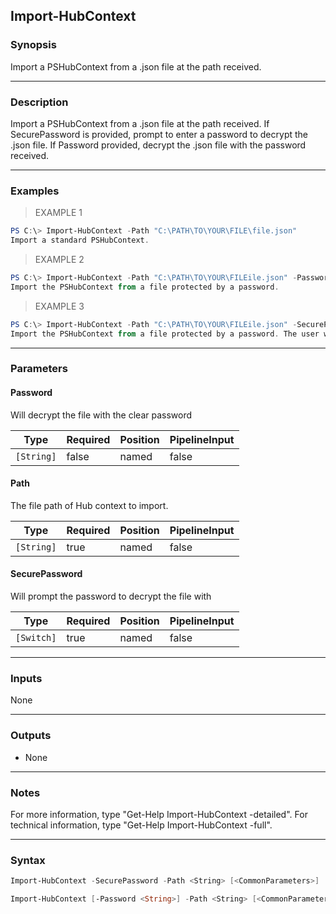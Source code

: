 Import-HubContext
-----------------

### Synopsis
Import a PSHubContext from a .json file at the path received.

---

### Description

Import a PSHubContext from a .json file at the path received. If SecurePassword is provided, prompt to enter a password to decrypt the .json file. If Password provided, decrypt the .json file with the password received.

---

### Examples
> EXAMPLE 1

```PowerShell
PS C:\> Import-HubContext -Path "C:\PATH\TO\YOUR\FILE\file.json"
Import a standard PSHubContext.
```
> EXAMPLE 2

```PowerShell
PS C:\> Import-HubContext -Path "C:\PATH\TO\YOUR\FILEile.json" -Password "password"
Import the PSHubContext from a file protected by a password.
```
> EXAMPLE 3

```PowerShell
PS C:\> Import-HubContext -Path "C:\PATH\TO\YOUR\FILEile.json" -SecurePassword
Import the PSHubContext from a file protected by a password. The user will be prompted for the password.
```

---

### Parameters
#### **Password**
Will decrypt the file with the clear password

|Type      |Required|Position|PipelineInput|
|----------|--------|--------|-------------|
|`[String]`|false   |named   |false        |

#### **Path**
The file path of Hub context to import.

|Type      |Required|Position|PipelineInput|
|----------|--------|--------|-------------|
|`[String]`|true    |named   |false        |

#### **SecurePassword**
Will prompt the password to decrypt the file with

|Type      |Required|Position|PipelineInput|
|----------|--------|--------|-------------|
|`[Switch]`|true    |named   |false        |

---

### Inputs
None

---

### Outputs
* None

---

### Notes
For more information, type "Get-Help Import-HubContext -detailed". For technical information, type "Get-Help Import-HubContext -full".

---

### Syntax
```PowerShell
Import-HubContext -SecurePassword -Path <String> [<CommonParameters>]
```
```PowerShell
Import-HubContext [-Password <String>] -Path <String> [<CommonParameters>]
```
